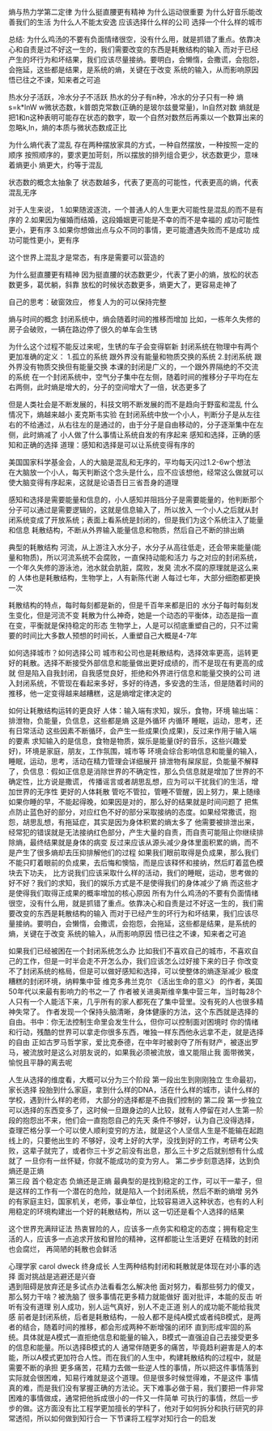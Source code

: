 熵与热力学第二定律
为什么挺直腰更有精神
为什么运动很重要
为什么好音乐能改善我们的生活
为什么人不能太安逸
应该选择什么样的公司
选择一个什么样的城市

总结:
为什么鸡汤的不要有负面情绪很空，没有什么用，就是抓错了重点。依靠决心和自责是过不好这一生的，我们需要改变的东西是耗散结构的输入
而对于已经产生的坏行为和坏结果，我们应该尽量接纳。要明白，会懒惰，会撒谎，会抱怨，会拖延，这些都是结果，是系统的熵，关键在于改变
系统的输入，从而影响原因
悟已往之不谏，知来者之可追


热水分子活跃，冷水分子不活跃 热水的分子有n种，冷水的分子只有一种
熵s=k*lnW  w微状态数，k普朗克常数(正确的是玻尔兹曼常量)，ln自然对数    熵就是把1和n这种表明可能存在状态的数字，取一个自然对数然后再乘以一个数算出来的
忽略k,ln，熵的本质与微状态数成正比

为什么熵代表了混乱
存在两种摆放家具的方式，一种自然摆放，一种按照一定的顺序
按照顺序的，要求更加苛刻，所以摆放的排列组合更少，状态数更少，意味着熵更小   熵更大，约等于混乱

状态数的概念太抽象了
状态数越多，代表了更高的可能性，代表更高的熵，代表混乱无序

对于人生来说，
1.如果随波逐流，一个普通人的人生更大可能性是混乱的而不是有序的
2.如果因为催婚而结婚，这段婚姻更可能是不幸的而不是幸福的    成功可能性更小，更有序
3.如果你想做出点与众不同的事情，更可能遭遇失败而不是成功    成功可能性更小，更有序

这个世界上混乱才是常态，有序是需要可以营造的


为什么挺直腰更有精神
 因为挺直腰的状态数更少，代表了更小的熵，放松的状态数更多，葛优躺，斜靠
 放松的时候状态数更多，熵更大了，更容易走神了
 
 自己的思考：破窗效应， 修复人为的可以保持完整
 
熵与时间的概念
封闭系统中，熵会随着时间的推移而增加
 比如，一栋年久失修的房子会破败，一辆在路边停了很久的单车会生锈
 
为什么这个过程不能反过来呢，生锈的车子会变得崭新
 封闭系统在物理中有两个更加准确的定义：
 1.孤立的系统  跟外界没有能量和物质交换的系统
 2.封闭系统   跟外界没有物质交换但有能量交换
 本课的封闭是广义的，一个跟外界隔绝的不交流的系统
 在一个封闭系统中，空气分子集中在左侧，随着时间的推移分子平均在左右两侧，此时熵是增大的，分子的空间增大了一倍，状态更多了
 
但是人类社会是不断发展的，科技文明不断发展的而不是趋向于野蛮和混乱
什么情况下，熵越来越小
 麦克斯韦实验
 在封闭系统中放一个小人，判断分子是从左往右的不给通过，从右往左的是通过的，由于分子是自由移动的，分子逐渐集中在左侧，此时熵减了
 小人做了什么事情让系统自发的有序起来
 感知和选择，正确的感知和正确的选择
 道理：感知和选择是可以让系统变得有序的
 
美国国家科学基金会，人的大脑是混乱和无序的，平均每天闪过1.2-6w个想法   
 在大脑放一个小人，每天判断这个念头是什么，应不应该想他，经常这么做就可以使大脑变得有序起来，这就是论语吾日三省吾身的道理
 
 感知和选择是需要能量和信息的，小人感知并阻挡分子是需要能量的，他判断那个分子可以通过是需要逻辑的，这就是信息输入了，所以放入
 一个小人之后就从封闭系统变成了开放系统；表面上看系统是封闭的，但是我们为这个系统注入了能量和信息
 耗散结构，不断从外界输入能量信息和物质，然后自己不断的排出熵
 
 典型的耗散结构
  河流，从上游注入水分子，水分子从高往低走，还会带来能量(能量和物质)，所以河流系统不会腐败，一直保持动能和活力
  与之对应的封闭系统，一个年久失修的游泳池，池水就会肮脏，腐败，发臭
  流水不腐的原理就是这么来的
  人体也是耗散结构，生物学上，人有新陈代谢   人每过七年，大部分细胞都更换一次
  
 耗散结构的特点，每时每刻都是新的，但是千百年来都是旧的   水分子每时每刻发生变化，但是河流不变
  耗散为什么神奇，她是一个动态的平衡体，动态是指一直在变，平衡就是保持稳定的形态 
 生物学上，人是可以彻底重塑自己的，只不过需要的时间比大多数人预想的时间长，人重塑自己大概是4-7年
 
 如何选择城市？如何选择公司 
  城市和公司也是耗散结构，选择效率更高，运转更好的耗散。选择不断接受外部信息和能量做出更好成绩的，而不是现在有更高的成就
  但是陷入自我封闭，自我感觉良好，拒绝和外界进行信息和能量交换的公司
  进入封闭系统，不管现在看起来多好，多好的待遇，多安逸的生活，但是随着时间的推移，他一定变得越来越糟糕，这是熵增定律决定的
  
 如何让耗散结构运转的更良好
  人体：输入端有求知，娱乐，食物，环境     输出端：排泄物，负能量，负信息，这些都是熵    这是外循环
    内循环 睡眠，运动，思考，还有日常活动  这些因素不断循环，会产生一些成果(负成果)，反过来作用于输入端的要素
     求知输入的是信息，食物是物质，娱乐是能量(好的音乐，这些兴趣爱好)，环境是家庭，朋友，工作氛围，城市等
     环境会综合影响信息和能量的输入，睡眠，运动，思考，活动在精力管理会详细展开 
    排泄物有屎尿屁，负能量不解释了，负信息：假如正信息是消除世界的不确定性，那么负信息就是增加了世界的不确定性，比方说是撒谎，
     传播谣言或者胡思乱想，应为可以干扰我们的生活，增加世界的无序性
  更好的人体耗散
    管吃不管拉，管睡不管醒，因上努力，果上随缘   如果你睡的早，不能起得晚，如果因是对的，那么好的结果就是时间问题了
    把焦点防止蓝色好的部分，对应红色不好的部分采取接纳的态度。如果经常撒谎，抱怨，胡思乱想，有拖延症，其实是因为身体积累的熵太多了
    他需要被排泄出来，经常犯的错误就是无法接纳红色部分，产生大量的自责，而自责可能阻止你继续排除熵，最终结果就是身体的病变
    反过来应该从源头减少身体里面积累的熵，而不是产生了很多熵却去压抑排解他们的过程
    如果我们眼前取得是负成果，那么我们不能只盯着眼前的负成果，去后悔和懊恼，而是应该释怀和接纳，然后盯着蓝色模块去下功夫，
     比方说我们应该采取什么样的活动，我们的睡眠，运动，思考做的好不好？我们的求知，我们的娱乐方式是不是使得我们的身体减少了熵
     而这些才是使得我们取得正成果的概率增加的核心原因
    所有为什么鸡汤的不要有负面情绪很空，没有什么用，就是抓错了重点。依靠决心和自责是过不好这一生的，我们需要改变的东西是耗散结构的输入
    而对于已经产生的坏行为和坏结果，我们应该尽量接纳。要明白，会懒惰，会撒谎，会抱怨，会拖延，这些都是结果，是系统的熵，关键在于改变
    系统的输入，从而影响原因
    悟已往之不谏，知来者之可追         
   
   
  如果我们已经被困在一个封闭系统怎么办
  比如我们不喜欢自己的城市，不喜欢自己的工作，但是一时半会走不开怎么办，我们应该怎么过好接下来的日子
   你改变不了封闭系统的格局，但是可以做好感知和选择，可以使整体的熵逐渐减少
  极度糟糕的封闭环境，纳粹集中营
   维克多弗兰克尔 《活出生命的意义》 的作者，美国50年代以来最有影响力的书之一了
   作者被关进奥斯维辛集中营三年，当时每28个人只有一个人能活下来，几乎所有的家人都死在了集中营里。没有死的人也很多精神失常了。
   作者发现一个保持头脑清晰，身体健康的方法，这个东西就是选择的自由。书中：你无法控制生命里会发生什么，但你可以控制面对困境时
    你的情绪和行动，残酷的世界可以拿走你很多东西，唯独一样东西他永远拿不走，就是选择的自由
   正如古罗马哲学家，爱比克泰德，在中年时被剥夺了所有财产，被逐出罗马，被流放时是这么对朋友说的，如果我必须被流放，谁又能阻止我
   面带微笑，愉悦且平静的离去呢   
   
  人生从选择的维度看，大概可以分为三个阶段
    第一段出生到刚刚独立   生命最初，家长选择   投胎到什么家庭，拿到什么样的DNA，活在什么样的城市，读什么样的学校，遇到什么样的老师，
      大部分的选择都是不由我们控制的
    第二段 第一步独立    可以选择的东西变多了，这时候一旦跟身边的人比较，就有人停留在对人生第一阶段的抱怨出不来，他们会一直抱怨自己的先天
      条件不够好，认为自己没得选择，查理芒格分享一个可以使人顺利变穷的方法，就是这个人坚信人生是不能输在起跑线上的，只要他出生的
      不够好，没考上好的大学，没找到好的工作，考研考公失败，这辈子就完了，或者你三十岁之前没有出息，那么三十岁之后就别想有什么成就了
      一旦你有一丝怀疑，你就不能成功的变为穷人。
      第二步步刻意选择，达到负熵还是正熵  
    第三段 首个稳定态    负熵还是正熵 
      最典型的是找到稳定的工作，可以干一辈子，但是这样的工作有一个潜在的危险，就是陷入一个封闭系统，然后不断的熵增
      另外的有家庭主妇，国家机关，老师，事业单位，比较容易进入这种状态，也有的人利用稳定的环境构建出一个好的耗散结构，所以
      这一切还是看个人选择的结果
      
  这个世界充满辩证法 
   热衷冒险的人，应该多一点务实和稳定的态度；拥有稳定生活的人，应该多一点追求开放和冒险的精神，这样都能让生活更好
   在精致的封闭也会腐烂， 再简陋的耗散也会鲜活
   
  心理学家 carol dweck 终身成长
   人生两种结构封闭和耗散就是体现在对小事的选择
    面对挑战是逃避还是兴奋  
    遇到阻碍是放弃还是多试点办法看看怎么解决他
    面对努力，看那些努力的傻叉，那么努力干啥？被洗脑了   很多事情花更多精力就能做好
    面对批评，本能的反击  听听有没有道理
    别人成功，别人运气真好，别人不走正道   别人的成功能不能给我灵感
    前者是封闭系统，后者是耗散结构，一般人都不是纯A模式或者纯B模式，是两者的结合，随着时间的推移，都会形成两种不断增强的闭环
     直到形成牢固的系统。具体就是A模式一直拒绝信息和能量的输入，B模式一直强迫自己去接受更多的信息和能量。所以选择B模式的人
     通常伴随更多的痛苦，毕竟趋利避害是人的本能，所以A模式更加符合人性。而在我们的人生中，构建耗散结构的过程中，就是需要不断的承担
     更多痛苦，花精力去做一些逆人性的事情，所以把这件事情落到实际就会很困难，知易行难就是这个道理。但是很多时候觉得难，不是这件
     事情真的难，而是我们没有掌握正确的方法论。天下难事必做于易，我们要把一件非常困难的事情做成，通常把他拆成很小的一件又一件简单
     可执行的事情，然后一步步的做。这方面没有比工程学更加擅长的学科了，他对于如何拆分和执行研究的非常透彻，所以如何做到知行合一
     下节课将工程学对知行合一的启发 
      